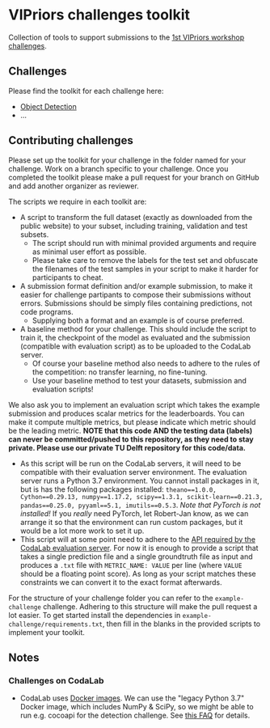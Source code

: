 # VIPriors challenges toolkit
Collection of tools to support submissions to the [1st VIPriors workshop challenges](https://vipriors.github.io/challenges/).

## Challenges

Please find the toolkit for each challenge here:

- [Object Detection](object-detection/README.md)
- ...

## Contributing challenges

Please set up the toolkit for your challenge in the folder named for your challenge. Work on a branch specific to your challenge. Once you completed the toolkit please make a pull request for your branch on GitHub and add another organizer as reviewer.

The scripts we require in each toolkit are:

- A script to transform the full dataset (exactly as downloaded from the public website) to your subset, including training, validation and test subsets.
  - The script should run with minimal provided arguments and require as minimal user effort as possible.
  - Please take care to remove the labels for the test set and obfuscate the filenames of the test samples in your script to make it harder for participants to cheat.
- A submission format definition and/or example submission, to make it easier for challenge partipants to compose their submissions without errors. Submissions should be simply files containing predictions, not code programs.
  - Supplying both a format and an example is of course preferred.
- A baseline method for your challenge. This should include the script to train it, the checkpoint of the model as evaluated and the submission (compatible with evaluation script) as to be uploaded to the CodaLab server.
  - Of course your baseline method also needs to adhere to the rules of the competition: no transfer learning, no fine-tuning.
  - Use your baseline method to test your datasets, submission and evaluation scripts!

We also ask you to implement an evaluation script which takes the example submission and produces scalar metrics for the leaderboards. You can make it compute multiple metrics, but please indicate which metric should be the leading metric. **NOTE that this code AND the testing data (labels) can never be committed/pushed to this repository, as they need to stay private. Please use our private TU Delft repository for this code/data.**
- As this script will be run on the CodaLab servers, it will need to be compatible with their evaluation server environment. The evaluation server runs a Python 3.7 environment. You cannot install packages in it, but is has the following packages installed: `theano==1.0.0, Cython==0.29.13, numpy==1.17.2, scipy==1.3.1, scikit-learn==0.21.3, pandas==0.25.0, pyyaml==5.1, imutils==0.5.3`. *Note that PyTorch is not installed!* If you *really* need PyTorch, let Robert-Jan know, as we can arrange it so that the environment can run custom packages, but it would be a lot more work to set it up.
- This script will at some point need to adhere to the [API required by the CodaLab evaluation server](https://github.com/codalab/codalab-competitions/wiki/User_Building-a-Scoring-Program-for-a-Competition). For now it is enough to provide a script that takes a single prediction file and a single groundtruth file as input and produces a `.txt` file with `METRIC_NAME: VALUE` per line (where `VALUE` should be a floating point score). As long as your script matches these constraints we can convert it to the exact format afterwards.

For the structure of your challenge folder you can refer to the `example-challenge` challenge. Adhering to this structure will make the pull request a lot easier. To get started install the dependencies in `example-challenge/requirements.txt`, then fill in the blanks in the provided scripts to implement your toolkit.

## Notes

### Challenges on CodaLab

- CodaLab uses [Docker images](https://github.com/codalab/codalab-dockers). We can use the "legacy Python 3.7" Docker image, which includes NumPy & SciPy, so we might be able to run e.g. cocoapi for the detection challenge. See [this FAQ](https://github.com/codalab/codalab-competitions/wiki/Project_CodaLab_FAQ#how-does-codalab-use-dockers) for details.
